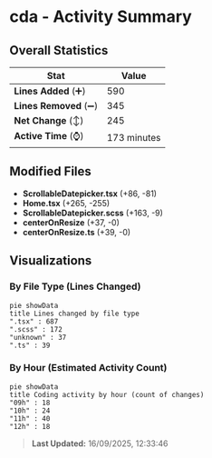 # cda - Activity Summary 

## Overall Statistics

| Stat                   | Value                                                             |
| ---------------------- | ----------------------------------------------------------------- |
| **Lines Added** (➕)   | 590                                          |
| **Lines Removed** (➖) | 345                                        |
| **Net Change** (↕)    | 245                |
| **Active Time** (⌚)   | 173 minutes |


## Modified Files
- **ScrollableDatepicker.tsx** (+86, -81)
- **Home.tsx** (+265, -255)
- **ScrollableDatepicker.scss** (+163, -9)
- **centerOnResize** (+37, -0)
- **centerOnResize.ts** (+39, -0)

## Visualizations

### By File Type (Lines Changed)

```mermaid
pie showData
title Lines changed by file type
".tsx" : 687
".scss" : 172
"unknown" : 37
".ts" : 39
```

### By Hour (Estimated Activity Count)

```mermaid
pie showData
title Coding activity by hour (count of changes)
"09h" : 18
"10h" : 24
"11h" : 40
"12h" : 18
```


> **Last Updated:** 16/09/2025, 12:33:46